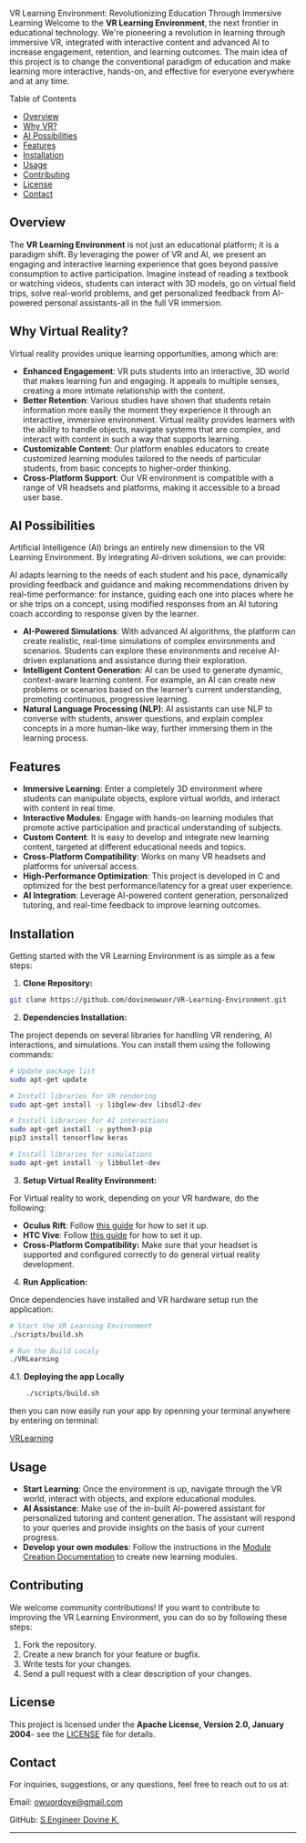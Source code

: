 VR Learning Environment: Revolutionizing Education Through Immersive Learning Welcome to the **VR Learning Environment**, the next frontier in educational technology. We're pioneering a revolution in learning through immersive VR, integrated with interactive content and advanced AI to increase engagement, retention, and learning outcomes. The main idea of this project is to change the conventional paradigm of education and make learning more interactive, hands-on, and effective for everyone everywhere and at any time.

Table of Contents

* [Overview](#overview)
* [Why VR?](#why-virtual-reality)
* [AI Possibilities](#ai-possibilities)
* [Features](#features)
* [Installation](#installation)
* [Usage](#usage)
* [Contributing](#contributing)
* [License](#license)
* [Contact](#contact)

## Overview

The **VR Learning Environment** is not just an educational platform; it is a paradigm shift. By leveraging the power of VR and AI, we present an engaging and interactive learning experience that goes beyond passive consumption to active participation. Imagine instead of reading a textbook or watching videos, students can interact with 3D models, go on virtual field trips, solve real-world problems, and get personalized feedback from AI-powered personal assistants-all in the full VR immersion.

## Why Virtual Reality?

Virtual reality provides unique learning opportunities, among which are:

- **Enhanced Engagement**: VR puts students into an interactive, 3D world that makes learning fun and engaging. It appeals to multiple senses, creating a more intimate relationship with the content.
- **Better Retention**: Various studies have shown that students retain information more easily the moment they experience it through an interactive, immersive environment. Virtual reality provides learners with the ability to handle objects, navigate systems that are complex, and interact with content in such a way that supports learning.
- **Customizable Content**: Our platform enables educators to create customized learning modules tailored to the needs of particular students, from basic concepts to higher-order thinking.
- **Cross-Platform Support**: Our VR environment is compatible with a range of VR headsets and platforms, making it accessible to a broad user base.

## AI Possibilities

Artificial Intelligence (AI) brings an entirely new dimension to the VR Learning Environment. By integrating AI-driven solutions, we can provide:

AI adapts learning to the needs of each student and his pace, dynamically providing feedback and guidance and making recommendations driven by real-time performance: for instance, guiding each one into places where he or she trips on a concept, using modified responses from an AI tutoring coach according to response given by the learner.
- **AI-Powered Simulations**: With advanced AI algorithms, the platform can create realistic, real-time simulations of complex environments and scenarios. Students can explore these environments and receive AI-driven explanations and assistance during their exploration.
- **Intelligent Content Generation**: AI can be used to generate dynamic, context-aware learning content. For example, an AI can create new problems or scenarios based on the learner’s current understanding, promoting continuous, progressive learning.
- **Natural Language Processing (NLP)**: AI assistants can use NLP to converse with students, answer questions, and explain complex concepts in a more human-like way, further immersing them in the learning process.

## Features

- **Immersive Learning**: Enter a completely 3D environment where students can manipulate objects, explore virtual worlds, and interact with content in real time.
- **Interactive Modules**: Engage with hands-on learning modules that promote active participation and practical understanding of subjects.
- **Custom Content**: It is easy to develop and integrate new learning content, targeted at different educational needs and topics.
- **Cross-Platform Compatibility**: Works on many VR headsets and platforms for universal access.
- **High-Performance Optimization**: This project is developed in C and optimized for the best performance/latency for a great user experience.
- **AI Integration**: Leverage AI-powered content generation, personalized tutoring, and real-time feedback to improve learning outcomes.

## Installation

Getting started with the VR Learning Environment is as simple as a few steps:

1. **Clone Repository:**

```sh
git clone https://github.com/dovineowuor/VR-Learning-Environment.git
```

2. **Dependencies Installation:**

The project depends on several libraries for handling VR rendering, AI interactions, and simulations. You can install them using the following commands:

```sh
# Update package list
sudo apt-get update

# Install libraries for VR rendering
sudo apt-get install -y libglew-dev libsdl2-dev

# Install libraries for AI interactions
sudo apt-get install -y python3-pip
pip3 install tensorflow keras

# Install libraries for simulations
sudo apt-get install -y libbullet-dev
```

3. **Setup Virtual Reality Environment:**

For Virtual reality to work, depending on your VR hardware, do the following:

- **Oculus Rift**: Follow [this guide](https://developer.oculus.com/documentation/unity/unity-setup/) for how to set it up.
- **HTC Vive**: Follow [this guide](https://developer.vive.com/resources/knowledgebase/) for how to set it up.
- **Cross-Platform Compatibility:** Make sure that your headset is supported and configured correctly to do general virtual reality development.

4. **Run Application:**

Once dependencies have installed and VR hardware setup run the application:

```sh
# Start the VR Learning Environment
./scripts/build.sh
```

```sh
# Run the Build Localy
./VRLearning
```

4.1. **Deploying the app Locally**
```sh
    ./scripts/build.sh
```
then you can now easily run your app by openning your terminal anywhere by entering on terminal:

[VRLearning](VRLearning)

## Usage

- **Start Learning**: Once the environment is up, navigate through the VR world, interact with objects, and explore educational modules.
- **AI Assistance**: Make use of the in-built AI-powered assistant for personalized tutoring and content generation. The assistant will respond to your queries and provide insights on the basis of your current progress.
- **Develop your own modules**: Follow the instructions in the [Module Creation Documentation](#) to create new learning modules.

## Contributing

We welcome community contributions! If you want to contribute to improving the VR Learning Environment, you can do so by following these steps:

1. Fork the repository.
2. Create a new branch for your feature or bugfix.
3. Write tests for your changes.
4. Send a pull request with a clear description of your changes.


## License

This project is licensed under the **Apache License, Version 2.0, January 2004**- see the [LICENSE](LICENSE) file for details.

## Contact

For inquiries, suggestions, or any questions, feel free to reach out to us at:

Email: owuordove@gmail.com

GitHub: [S.Engineer Dovine K.](https://github.com/dovineowuor)


---

